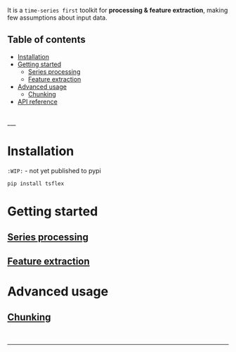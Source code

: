 It is a `time-series first` toolkit for **processing & feature extraction**, making few assumptions about input data. 

## Table of contents

  - [Installation](#installation)
  - [Getting started](#getting-started)
    - [Series processing](#series-processing)
    - [Feature extraction](#feature-extraction)
  - [Advanced usage](#advanced-usage)
     - [Chunking](#chunking)
  - [API reference](#header-classes) 

<br>
___ 

# Installation

`:WIP:` - not yet published to pypi

```shell
pip install tsflex
```

# Getting started
## [Series processing](/tsflex/processing/)
## [Feature extraction](/tsflex/features/)

# Advanced usage
## [Chunking](/tsflex/chunking)

<br>

---